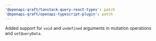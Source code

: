 ```yaml
---
'@openapi-qraft/tanstack-query-react-types': patch
'@openapi-qraft/openapi-typescript-plugin': patch
---
```


Added support for `void` and `undefined` arguments in mutation operations and `setQueryData`.
